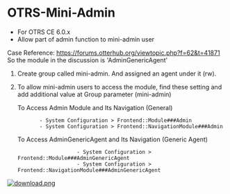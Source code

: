 # OTRS-Mini-Admin
- For OTRS CE 6.0.x
- Allow part of admin function to mini-admin user

Case Reference: https://forums.otterhub.org/viewtopic.php?f=62&t=41871  
So the module in the discussion is 'AdminGenericAgent'  

1. Create group called mini-admin. And assigned an agent under it (rw).

2. To allow mini-admin users to access the module, find these setting and add additional value at Group parameter (mini-admin)  
    
      To Access Admin Module and Its Navigation (General)  
      
              - System Configuration > Frontend::Module###Admin  
              - System Configuration > Frontend::NavigationModule###Admin  
            
            
      To Access AdminGenericAgent and Its Navigation (Generic Agent)  
      
                          - System Configuration > Frontend::Module###AdminGenericAgent  
                          - System Configuration > Frontend::NavigationModule###AdminGenericAgent  
          
  
[![download.png](https://i.postimg.cc/FKgqx6qs/download.png)](https://postimg.cc/FfzDrTN2)  